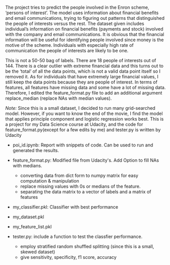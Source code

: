 The project tries to predict the people involved in the Enron scheme, ‘persons of interest’. The model uses information about financial benefits and email communications, trying to figuring out patterns that distinguished the people of interests versus the rest. The dataset given includes individual’s information on financial benefits (payments and stock) involved with the company and email communications. It is obvious that the financial information will be useful for identifying people involved since money is the motive of the scheme. Individuals with especially high rate of communication the people of interests are likely to be one.

This is not a 50-50 bag of labels. There are 18 people of interests out of 144. There is a clear outlier with extreme financial data and this turns out to be the ‘total’ of all the data points, which is not a valid data point itself so I removed it. As for individuals that have extremely large financial values, I still keep the data points because they are people of interest. In terms of features, all features have missing data and some have a lot of missing data. Therefore, I edited the feature_format.py file to add an additional argument replace_median (replace NAs with median values).

*Note:*
Since this is a small dataset, I decided to run many grid-searched model. However, if you want to know the end of the movie, I find the model that applies principle component and logistic regression works best.
This is a project for my Data Science course at Udacity, and the code for feature_format.py(except for a few edits by me) and tester.py is written by Udacity



- poi_id.ipynb: Report with snippets of code. Can be used to run and generated the results.

- feature_format.py: Modified file from Udacity's. Add Option to fill NAs with medians.
    + converting data from dict form to numpy matrix for easy computation & manipulation
    + replace missing values with 0s or medians of the feature.
    + separating the data matrix to a vector of labels and a matrix of features
    
- my_classifier.pkl: Classifier with best performance

- my_dataset.pkl
- my_feature_list.pkl

- tester.py: include a function to test the classfier performance. 
    + employ stratified random shuffled splitting (since this is a small, skewed dataset)
    + give sensitivity, specificity, f1 score, accuracy
    



